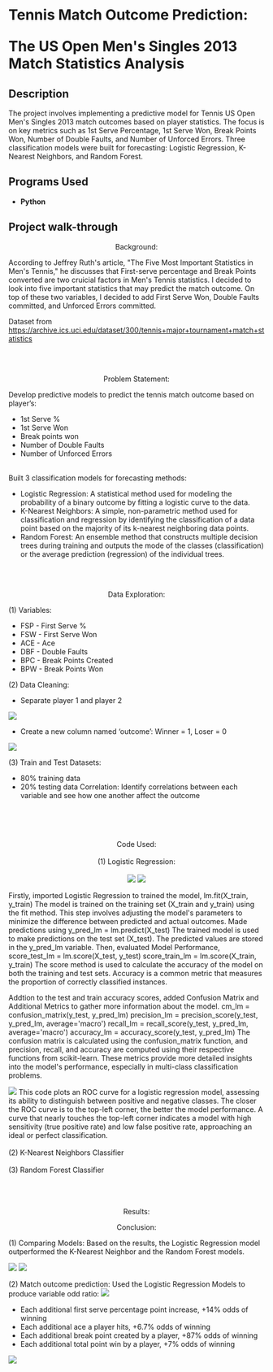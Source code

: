 <h1>Tennis Match Outcome Prediction:

  The US Open Men's Singles 2013 Match Statistics Analysis</h1>

<h2>Description</h2>
The project involves implementing a predictive model for Tennis US Open Men's Singles 2013 match outcomes based on player statistics. The focus is on key metrics such as 1st Serve Percentage, 1st Serve Won, Break Points Won, Number of Double Faults, and Number of Unforced Errors. Three classification models were built for forecasting: Logistic Regression, K-Nearest Neighbors, and Random Forest.
<br />

<h2>Programs Used </h2>

- <b>Python</b>

<h2>Project walk-through</h2>

<p align="center">
Background: <br />
  
According to Jeffrey Ruth's article, "The Five Most Important Statistics in Men's Tennis," he discusses that First-serve percentage and Break Points converted are two cruicial factors in Men's Tennis statistics.
I decided to look into five important statistics that may predict the match outcome. On top of these two variables, I decided to add First Serve Won, Double Faults committed, and Unforced Errors committed.

Dataset from https://archive.ics.uci.edu/dataset/300/tennis+major+tournament+match+statistics<br/>

<br />
<br />
<p align="center">
Problem Statement:  <br/>

Develop predictive models to predict the tennis match outcome based on player’s:
- 1st Serve %
- 1st Serve Won
- Break points won
- Number of Double Faults
- Number of Unforced Errors
<br />
Built 3 classification models for forecasting methods: <br/>

- Logistic Regression: A statistical method used for modeling the probability of a binary outcome by fitting a logistic curve to the data.
- K-Nearest Neighbors: A simple, non-parametric method used for classification and regression by identifying the classification of a data point based on the majority of its k-nearest neighboring data points.
- Random Forest: An ensemble method that constructs multiple decision trees during training and outputs the mode of the classes (classification) or the average prediction (regression) of the individual trees.

<br />
<br />
<p align="center">
Data Exploration:  <br/>

(1) Variables:
- FSP - First Serve %
- FSW - First Serve Won
- ACE - Ace
- DBF - Double Faults
- BPC - Break Points Created
- BPW - Break Points Won

(2) Data Cleaning:
- Separate player 1 and player 2
<img src="https://i.imgur.com/jYrHeAI.png">

- Create a new column named ‘outcome’:
Winner = 1, Loser = 0
<img src="https://i.imgur.com/GeJojWM.png">

(3) Train and Test Datasets:
- 80% training data
- 20% testing data
Correlation:
Identify correlations between each variable and see how one another affect the outcome
<br/>
<br/>
<br/>
<p align="center">
Code Used:  <br/>
<br/>
(1) Logistic Regression:
<br/>
<br/>
<img src="https://i.imgur.com/nNTBM2d.png">
<img src="https://i.imgur.com/HYRFeIV.png">


Firstly, imported Logistic Regression to trained the model,
lm.fit(X_train, y_train)
The model is trained on the training set (X_train and y_train) using the fit method. This step involves adjusting the model's parameters to minimize the difference between predicted and actual outcomes.
Made predictions using
y_pred_lm = lm.predict(X_test)
The trained model is used to make predictions on the test set (X_test). The predicted values are stored in the y_pred_lm variable.
Then, evaluated Model Performance,
score_test_lm = lm.score(X_test, y_test)
score_train_lm = lm.score(X_train, y_train)
The score method is used to calculate the accuracy of the model on both the training and test sets. Accuracy is a common metric that measures the proportion of correctly classified instances.

Addtion to the test and train accuracy scores, added Confusion Matrix and Additional Metrics to gather more information about the model.
cm_lm = confusion_matrix(y_test, y_pred_lm)
precision_lm = precision_score(y_test, y_pred_lm, average='macro')
recall_lm = recall_score(y_test, y_pred_lm, average='macro')
accuracy_lm = accuracy_score(y_test, y_pred_lm)
The confusion matrix is calculated using the confusion_matrix function, and precision, recall, and accuracy are computed using their respective functions from scikit-learn. These metrics provide more detailed insights into the model's performance, especially in multi-class classification problems.

<img src="https://i.imgur.com/4t5ZMYK.png">
This code plots an ROC curve for a logistic regression model, assessing its ability to distinguish between positive and negative classes. The closer the ROC curve is to the top-left corner, the better the model performance. A curve that nearly touches the top-left corner indicates a model with high sensitivity (true positive rate) and low false positive rate, approaching an ideal or perfect classification.

<br/>
<br/>
(2) K-Nearest Neighbors Classifier
<br/>
<br/>
(3) Random Forest Classifier


<br/>
<br/>
<br/>
<br/>

<p align="center">
Results:  <br/>

<p align="center">
Conclusion:  <br/>

(1) Comparing Models:
Based on the results, the Logistic Regression model outperformed the K-Nearest Neighbor and the Random Forest models. 

<img src="https://i.imgur.com/a5lt4vg.png">

<img src="https://i.imgur.com/FdDowj8.png">

<br />

(2) Match outcome prediction:
Used the Logistic Regression Models to produce variable odd ratio:
<img src="https://i.imgur.com/jpru5nI.png">

- Each additional first serve percentage point increase, +14% odds of winning
- Each additional ace a player hits, +6.7% odds of winning
- Each additional break point created by a player, +87% odds of winning
- Each additional total point win by a player, +7% odds of winning
<img src="https://i.imgur.com/L93RJkQ.png">
</p>

<!--
 ```diff
- text in red
+ text in green
! text in orange
# text in gray
@@ text in purple (and bold)@@
```
--!>

